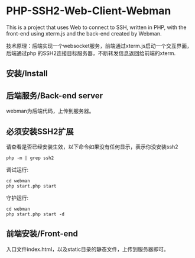 # PHP-SSH2-Web-Client-Webman
This is a project that uses Web to connect to SSH, written in PHP, with the front-end using xterm.js and the back-end created by Webman.

技术原理：后端实现一个websocket服务，前端通过xterm.js启动一个交互界面，后端通过php 的SSH2连接目标服务器，不断转发信息返回给前端的xterm.

## 安装/Install
## 后端服务/Back-end server
webman为后端代码，上传到服务器。

必须安装SSH2扩展
------------
请查看是否已经安装生效，以下命令如果没有任何显示，表示你没安装ssh2
```
php -m | grep ssh2
```


调试运行:
```
cd webman
php start.php start
```

守护运行:
```
cd webman
php start.php start -d
```


## 前端安装/Front-end
入口文件index.html，以及static目录的静态文件，上传到服务器即可。

